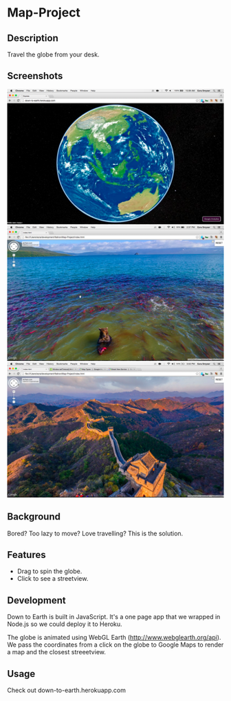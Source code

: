 # Map-Project

## Description
Travel the globe from your desk.

## Screenshots
![Alt text](/public/images/globe.png?raw=true "The Globe")
![Alt text](/public/images/russia.png?raw=true "Somewhere in Russia")
![Alt text](/public/images/greatwall.png?raw=true "Great Wall of China")

## Background
Bored? Too lazy to move? Love travelling? This is the solution.

## Features
- Drag to spin the globe.
- Click to see a streetview.

## Development
Down to Earth is built in JavaScript. It's a one page app that we wrapped in Node.js so we could deploy it to Heroku. 

The globe is animated using WebGL Earth (http://www.webglearth.org/api). We pass the coordinates from a click on the globe to Google Maps to render a map and the closest streeetview. 

## Usage
Check out down-to-earth.herokuapp.com

